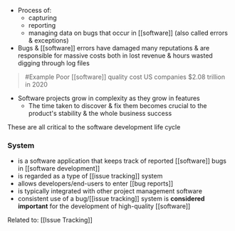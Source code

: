 - Process of:
	- capturing
	- reporting
	- managing data on bugs that occur in [[software]] (also called errors & exceptions)
- Bugs & [[software]] errors have damaged many reputations & are responsible for massive costs both in lost revenue & hours wasted digging through log files
>	#Example 
>	Poor [[software]] quality cost US companies $2.08 trillion in 2020

- Software projects grow in complexity as they grow in features
	- The time taken to discover & fix them becomes crucial to the product's stability & the whole business success

These are all critical to the software development life cycle

### System
- is a software application that keeps track of reported [[software]] bugs in [[software development]]
- is regarded as a type of [[issue tracking]] system
- allows developers/end-users to enter [[bug reports]]
- is typically integrated with other project management software
- consistent use of a bug/[[issue tracking]] system is **considered important** for the development of high-quality [[software]]

Related to: [[Issue Tracking]]